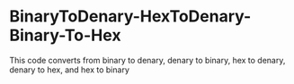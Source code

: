 # BinaryToDenary-HexToDenary-Binary-To-Hex
This code converts from binary to denary, denary to binary, hex to denary, denary to hex, and hex to binary
